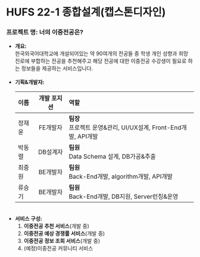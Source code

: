 # HUFS 22-1 종합설계(캡스톤디자인)


### 프로젝트 명: 너의 이중전공은?

<ul>
  <li><b>개요:</b><br/>
    한국외국어대학교에 개설되어있는 약 90여개의 전공들 중 학생 개인 성향과 희망 진로에 부합하는 전공을 추천해주고 해당 전공에 대한 이중전공 수강생이 필요로 하는 정보들을 제공하는 서비스입니다.
  </li>
  <br/>
  <li>
    <b>기획&개발자:</b><br/>
    
 | 이름 | 개발 포지션 | 역할 |
 | :--- | :---: | :--- |
 | 정재윤 | FE개발자 | <b>팀장</b> <br/>프로젝트 운영&관리, UI/UX설계, Front-End개발, API개발 |
 | 박동렬 | DB설계자 | <b>팀원</b> <br/>Data Schema 설계, DB가공&추출 |
 | 최중원 | BE개발자 | <b>팀원</b> <br/>Back-End개발, algorithm개발, API개발|
 | 류승기 | BE개발자 | <b>팀원</b> <br/>Back-End개발, DB지원, Server런칭&운영|
  </li>
  <br/>
  <li>
    <b>서비스 구성:</b><br/>
    <ol>
      <li>
        <b>이중전공 추천 서비스</b>(개발 중)
      </li>
      <li>
        <b>이중전공 예상 경쟁률 서비스</b>(개발 중)
      </li>
      <li>
        <b>이중전공 정보 조회 서비스</b>(개발 중)
      </li>
      <li>
        (예정)이중전공 커뮤니티 서비스
      </li>
    </ol>
  </li>
</ul>

